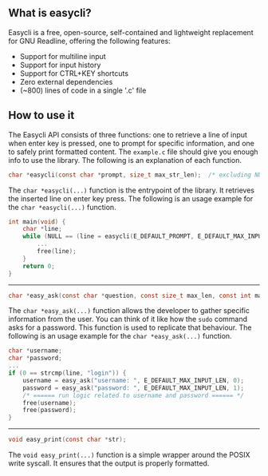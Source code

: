 ## What is easycli?
Easycli is a free, open-source, self-contained and lightweight replacement for GNU Readline, offering the following features:

- Support for multiline input
- Support for input history
- Support for CTRL+KEY shortcuts
- Zero external dependencies
- (~800) lines of code in a single '.c' file

## How to use it
The Easycli API consists of three functions: one to retrieve a line of input when enter key is pressed, one to prompt for specific information, and one to safely print formatted content.
The ```example.c``` file should give you enough info to use the library. The following is an explanation of each function.

```c
char *easycli(const char *prompt, size_t max_str_len);  /* excluding NULL terminator */
```
The ```char *easycli(...)``` function is the entrypoint of the library. It retrieves the inserted line on enter key press.
The following is an usage example for the ```char *easycli(...)``` function.

```c
int main(void) {
    char *line;
    while (NULL == (line = easycli(E_DEFAULT_PROMPT, E_DEFAULT_MAX_INPUT_LEN))) {
        ...
        free(line);
    }
    return 0;
}
```
---
```c
char *easy_ask(const char *question, const size_t max_len, const int masked);  /* excluding NULL terminator */
```
The ```char *easy_ask(...)``` function allows the developer to gather specific information from the user.
You can think of it like how the ```sudo``` command asks for a password. This function is used to replicate that
behaviour.
The following is an usage example for the ```char *easy_ask(...)``` function.

```c
char *username;
char *password;
...
if (0 == strcmp(line, "login")) {
    username = easy_ask("username: ", E_DEFAULT_MAX_INPUT_LEN, 0);
    password = easy_ask("password: ", E_DEFAULT_MAX_INPUT_LEN, 1);
    /* ====== run logic related to username and password ====== */
    free(username);
    free(password);
}
```
---
```c
void easy_print(const char *str);
```
The ```void easy_print(...)``` function is a simple wrapper around the POSIX write syscall. It ensures that the output is properly formatted.
